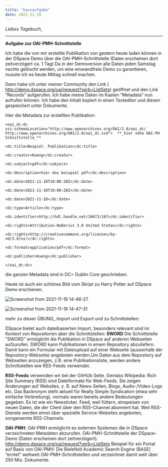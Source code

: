 ```yaml
---
title: "hausaufgabe"
date: 2021-11-19
---
```

_Liebes Tagebuch_,


---


 **Aufgabe zur OAI-PMH-Schnittstelle**       

Ich habe die von mir erstellte Publikation von gestern heute laden können in der DSpace Demo über die OAI-PMH-Schnittstelle (Daten erscheinen dort zeitverzögert ca. 1 Tag)
Da in der Demoversion alle Daten jeden Samstag nachts gelöscht werden, um eine einwandfreie Demo zu garantieren, musste ich es heute Mittag schnell machen.
    
Dann habe ich unter meiner Community den Link ( http://demo.dspace.org/oai/request?verb=ListSets) geöffnet und den Link 
“Records” aufgerufen.
Ich habe meine Daten im Kasten “Metadata” nun aufrufen können.
Ich habe den Inhalt kopiert in einen Texteditor und diesen gespeichert unter Dokumente.


Hier die Metadata zur erstellten Publikation:

	<oai_dc:dc xsi:schemaLocation="http://www.openarchives.org/OAI/2.0/oai_dc/ http://www.openarchives.org/OAI/2.0/oai_dc.xsd">  **_hier sehe OAI-PH Schnittstelle_**

	<dc:title>Bespiel- Publikation</dc:title>

	<dc:creator>Kueng</dc:creator>

	<dc:subject>pdf</dc:subject>

	<dc:description>hier das beispiel pdf</dc:description>

	<dc:date>2021-11-18T10:00:28Z</dc:date>

	<dc:date>2021-11-18T10:00:28Z</dc:date>

	<dc:date>2021-11-18</dc:date>

	<dc:type>Article</dc:type>

	<dc:identifier>http://hdl.handle.net/10673/167</dc:identifier>

	<dc:rights>Attribution-NoDerivs 3.0 United States</dc:rights>

	<dc:rights>http://creativecommons.org/licenses/by-nd/3.0/us/</dc:rights>

	<dc:format>application/pdf</dc:format>

	<dc:publisher>Kueng</dc:publisher>

	</oai_dc:dc>

die ganzen Metadata sind in DC= Dublin Core geschrieben.


Heute ist auch ein schönes Bild vom Skript zu Harry Potter auf DSpace Demo erschienen.


![Screenshot from 2021-11-19 14-46-27](https://user-images.githubusercontent.com/90834735/142635145-94f3ac6e-cf2b-4c38-a18e-a9344b16f39c.png)



![Screenshot from 2021-11-19 14-47-31](https://user-images.githubusercontent.com/90834735/142634245-859a15df-70ec-4f4b-a62d-5a3b6d14f328.png)


mehr zu dieser ÜBUNG_ Import und Export und zu Schnittstellen:

DSpace bietet auch dateibasierten Import, besonders relevant sind im Kontext von Repositorien aber die Schnittstellen:
**SWORD**
Die Schnittstelle "SWORD" ermöglicht die Publikation in DSpace auf anderen Webseiten aufzurufen.
SWORD kann Publikationen in einem Repository abzuliefern. Damit kann ein Formular mit Dateiupload auf einer Webseite (ausserhalb der Repository-Webseite) angeboten werden.Um Daten aus dem Repository auf Webseiten anzuzeigen, z.B. eine Publikationsliste, werden andere Schnittstellen wie RSS-Feeds verwendet.

**RSS-Feeds** verwenden wir bei der GitHUb Seite.
Gemäss Wikipedia:
Rich Site Summary (RSS) sind Dateiformate für Web-Feeds. Sie zeigen Änderungen auf Websites, z. B. auf News-Seiten, Blogs, Audio-/Video-Logs etc. Das Backronym steht aktuell für Really Simple Syndication (etwa sehr einfache Verbreitung), vormals waren bereits andere Bedeutungen gegeben. Es ist wie ein Newsticker.
Feed, weil füttern, einspeisen von neuen Daten, die der Client über den RSS-Channel abonniert hat. Weil RSS-Dienste werden eimst über spezielle Service-Websites angeboten, songenannte RSS-Channels.

**OAI-PMH**:
OAI-PMH ermöglicht es externen Systemen die in DSpace verzeichneten Metadaten abzurufen.
OAI-PMH-Schnittstelle der DSpace-Demo (Daten erscheinen dort zeitverzögert): http://demo.dspace.org/oai/request?verb=ListSets
Beispiel für ein Portal auf Basis von OAI-PMH: Die Bielefeld Academic Search Engine (BASE) “erntet” weltweit OAI-PMH-Schnittstellen und verzeichnet damit weit über 250 Mio. Dokumente.




